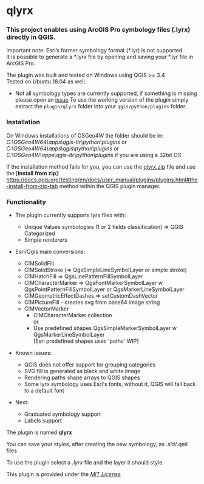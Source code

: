 # qlyrx

### This project enables using ArcGIS Pro symbology files (.lyrx) directly in QGIS.

Important note: Esri’s former symbology format (*.lyr) is not supported.  
It is possible to generate a *.lyrx file by opening and saving your *.lyr file in ArcGIS Pro.

The plugin was built and tested on Windows using QGIS >= 3.4  
Tested on Ubuntu 18.04 as well.  

* Not all symbology types are currently supported, if something is missing please open an [issue](https://github.com/arc2qgis/lyrxtoqml/issues)
To use the working version of the plugin simply extract the `plugin/qlyrx` folder into your `qgis/python/plugins` folder.

### Installation
On Windows installations of OSGeo4W the folder should be in:  
*C:\OSGeo4W64\apps\qgis-ltr\python\plugins* or  
*C:\OSGeo4W64\apps\qgis\python\plugins* or  
*C:\OSGeo4W\apps\qgis-ltr\python\plugins* if you are using a 32bit OS   
  

If  the installation method fails for you, you can use the [qlyrx.zip](./plugin/qlyrx/qlyrx.zip) file and use the [**install from zip**]: https://docs.qgis.org/testing/en/docs/user_manual/plugins/plugins.html#the-install-from-zip-tab method within the QGIS plugin manager.  

### Functionality
- The plugin currently supports lyrx files with:  
   - Unique Values symbologies (1 or 2 fields classification) => QGIS Categorized 
   - Simple renderers  

- Esri/Qgis main conversions:  
    - CIMSolidFill  
    - CIMSolidStroke (=> QgsSimpleLineSymbolLayer or simple stroke)  
    - CIMHatchFill => QgsLinePatternFillSymbolLayer  
    - CIMCharacterMarker => QgsFontMarkerSymbolLayer w QgsPointPatternFillSymbolLayer or QgsMarkerLineSymbolLayer  
    - CIMGeometricEffectDashes => setCustomDashVector  
    - CIMPictureFill - creates svg from base64 image string  
    - CIMVectorMarker  
      - CIMCharacterMarker collection  
					or  
      - Use predefined shapes QgsSimpleMarkerSymbolLayer w QgsMarkerLineSymbolLayer  
				[Esri predefined shapes uses 'paths' WIP]  
- Known issues:  
   - QGIS does not offer support for grouping categories  
   - SVG fill is generated as black and white image  
   - Rendering paths shape arrays to QGIS shapes  
   - Some lyrx symbology uses Esri's fonts, without it, QGIS will fall back to a default font  
- Next:  
   - Graduated symbology support  
   - Labels support  
  

    
The plugin is named **qlyrx**  

You can save your styles, after creating the new symbology, as *.sld/*.qml files

To use the plugin select a *.lyrx* file and the layer it should style.


This plugin is provided under the [*MIT License*](LICENSE)
